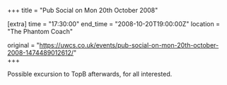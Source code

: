 +++
title = "Pub Social on Mon 20th October 2008"

[extra]
time = "17:30:00"
end_time = "2008-10-20T19:00:00Z"
location = "The Phantom Coach"

original = "https://uwcs.co.uk/events/pub-social-on-mon-20th-october-2008-1474489012612/"    
+++

Possible excursion to TopB afterwards, for all interested.

